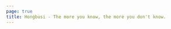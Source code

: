 ```yaml
---
page: true
title: Hongbusi - The more you know, the more you don't know.
---
```


<script setup>
import Home from '/@theme/components/Home.vue'
</script>

<Home />
